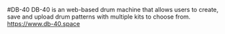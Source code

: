#DB-40
DB-40 is an web-based drum machine that allows users to create, save and upload drum patterns with multiple kits to choose from.
https://www.db-40.space
